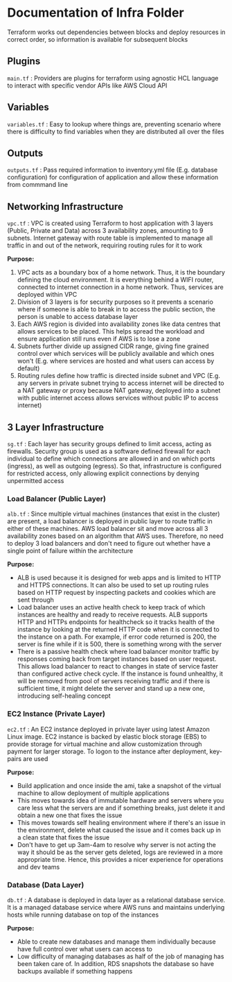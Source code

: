 # Documentation of Infra Folder

Terraform works out dependencies between blocks and deploy resources in correct order, so information is available for subsequent blocks

## Plugins

`main.tf` : Providers are plugins for terraform using agnostic HCL language to interact with specific vendor APIs like AWS Cloud API

## Variables

`variables.tf` : Easy to lookup where things are, preventing scenario where there is difficulty to find variables when they are distributed all over the files

## Outputs

`outputs.tf` : Pass required information to inventory.yml file (E.g. database configuration) for configuration of application and allow these information from commmand line

## Networking Infrastructure

`vpc.tf` : VPC is created using Terraform to host application with 3 layers (Public, Private and Data) across 3 availability zones, amounting to 9 subnets. Internet gateway with route table is implemented to manage all traffic in and out of the network, requiring routing rules for it to work

**Purpose:** 
1. VPC acts as a boundary box of a home network. Thus, it is the boundary defining the cloud environment. It is everything behind a WIFI router, connected to internet connection in a home network. Thus, services are deployed within VPC
2. Division of 3 layers is for security purposes so it prevents a scenario where if someone is able to break in to access the public section, the person is unable to access database layer
3. Each AWS region is divided into availability zones like data centres that allows services to be placed. This helps spread the workload and ensure application still runs even if AWS is to lose a zone
4. Subnets further divide up assigned CIDR range, giving fine grained control over which services will be publicly available and which ones won't (E.g. where services are hosted and what users can access by default)
5. Routing rules define how traffic is directed inside subnet and VPC (E.g. any servers in private subnet trying to access internet will be directed to a NAT gateway or proxy because NAT gateway, deployed into a subnet with public internet access allows services without public IP to access internet)

## 3 Layer Infrastructure

`sg.tf` : Each layer has security groups defined to limit access, acting as firewalls. Security group is used as a software defined firewall for each individual to define which connections are allowed in and on which ports (ingress), as well as outgoing (egress). So that, infrastructure is configured for restricted access, only allowing explicit connections by denying unpermitted access

### Load Balancer (Public Layer)

`alb.tf` : Since multiple virtual machines (instances that exist in the cluster) are present, a load balancer is deployed in public layer to route traffic in either of these machines. AWS load balancer sit and move across all 3 availability zones based on an algorithm that AWS uses. Therefore, no need to deploy 3 load balancers and don't need to figure out whether have a single point of failure within the architecture

**Purpose:**
- ALB is used because it is designed for web apps and is limited to HTTP and HTTPS connections. It can also be used to set up routing rules based on HTTP request by inspecting packets and cookies which are sent through
- Load balancer uses an active health check to keep track of which instances are healthy and ready to receive requests. ALB supports HTTP and HTTPs endpoints for healthcheck so it tracks health of the instance by looking at the returned HTTP code when it is connected to the instance on a path. For example, if error code returned is 200, the server is fine while if it is 500, there is something wrong with the server
- There is a passive health check where load balancer monitor traffic by responses coming back from target instances based on user request. This allows load balancer to react to changes in state of service faster than configured active check cycle. If the instance is found unhealthy, it will be removed from pool of servers receiving traffic and if there is sufficient time, it might delete the server and stand up a new one, introducing self-healing concept

### EC2 Instance (Private Layer)

`ec2.tf` : An EC2 instance deployed in private layer using latest Amazon Linux image. EC2 instance is backed by elastic block storage (EBS) to provide storage for virtual machine and allow customization through payment for larger storage. To logon to the instance after deployment, key-pairs are used

**Purpose:**
- Build application and once inside the ami, take a snapshot of the virtual machine to allow deployment of multiple applications
- This moves towards idea of immutable hardware and servers where you care less what the servers are and if something breaks, just delete it and obtain a new one that fixes the issue
- This moves towards self healing environment where if there's an issue in the environment, delete what caused the issue and it comes back up in a clean state that fixes the issue
- Don't have to get up 3am-4am to resolve why server is not acting the way it should be as the server gets deleted, logs are reviewed in a more appropriate time. Hence, this provides a nicer experience for operations and dev teams

### Database (Data Layer)

`db.tf` : A database is deployed in data layer as a relational database service. It is a managed database service where AWS runs and maintains underlying hosts while running database on top of the instances

**Purpose:**
- Able to create new databases and manage them individually because have full control over what users can access to
- Low difficulty of managing databases as half of the job of managing has been taken care of. In addition, RDS snapshots the database so have backups available if something happens